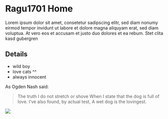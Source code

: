 # Ragu1701 Home

Lorem ipsum dolor sit amet, consetetur sadipscing elitr, sed diam nonumy eirmod tempor invidunt ut labore et dolore magna aliquyam erat, sed diam voluptua. At vero eos et accusam et justo duo dolores et ea rebum. Stet clita kasd gubergren

## Details
 
 * wild boy
 * love cats ^^
 * always innocent
 
As Ogden Nash said:
 
> The truth I do not stretch or shove
> When I state that the dog is full of love.
> I’ve also found, by actual test,
> A wet dog is the lovingest.

<img src="https://images.unsplash.com/photo-1570110446830-d8302d735786?ixlib=rb-1.2.1&ixid=eyJhcHBfaWQiOjEyMDd9&auto=format&fit=crop&w=1350&q=80"/>